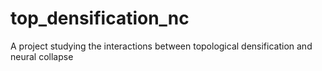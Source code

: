 # top_densification_nc
 A project studying the interactions between topological densification and neural collapse
